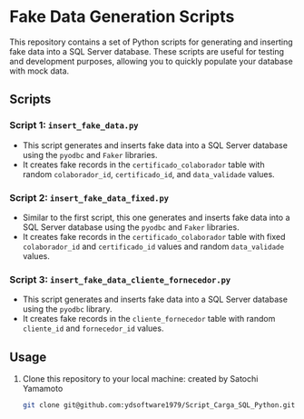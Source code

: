# Fake Data Generation Scripts

This repository contains a set of Python scripts for generating and inserting fake data into a SQL Server database. These scripts are useful for testing and development purposes, allowing you to quickly populate your database with mock data.

## Scripts


### Script 1: `insert_fake_data.py`

- This script generates and inserts fake data into a SQL Server database using the `pyodbc` and `Faker` libraries.
- It creates fake records in the `certificado_colaborador` table with random `colaborador_id`, `certificado_id`, and `data_validade` values.


### Script 2: `insert_fake_data_fixed.py`

- Similar to the first script, this one generates and inserts fake data into a SQL Server database using the `pyodbc` and `Faker` libraries.
- It creates fake records in the `certificado_colaborador` table with fixed `colaborador_id` and `certificado_id` values and random `data_validade` values.

### Script 3: `insert_fake_data_cliente_fornecedor.py`

- This script generates and inserts fake data into a SQL Server database using the `pyodbc` library.
- It creates fake records in the `cliente_fornecedor` table with random `cliente_id` and `fornecedor_id` values.

## Usage

1. Clone this repository to your local machine:
 created by Satochi Yamamoto 
   ```bash
   git clone git@github.com:ydsoftware1979/Script_Carga_SQL_Python.git
